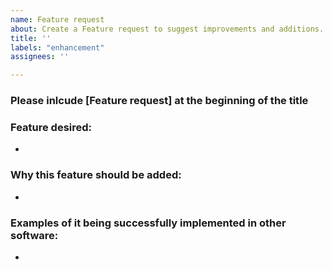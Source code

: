 ```yaml
---
name: Feature request
about: Create a Feature request to suggest improvements and additions.
title: ''
labels: "enhancement"
assignees: ''

---
```


### Please inlcude [Feature request] at the beginning of the title

### Feature desired:
- 

### Why this feature should be added:
- 

### Examples of it being successfully implemented in other software:
- 
